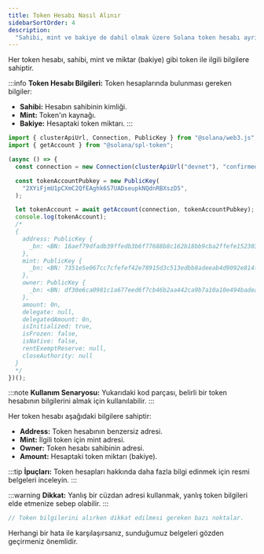 ```yaml
---
title: Token Hesabı Nasıl Alınır
sidebarSortOrder: 4
description:
  "Sahibi, mint ve bakiye de dahil olmak üzere Solana token hesabı ayrıntılarını nasıl alacağınızı öğrenin."
---
```


Her token hesabı, sahibi, mint ve miktar (bakiye) gibi token ile ilgili bilgilere sahiptir.

:::info
**Token Hesabı Bilgileri:** Token hesaplarında bulunması gereken bilgiler:
- **Sahibi:** Hesabın sahibinin kimliği.
- **Mint:** Token'ın kaynağı.
- **Bakiye:** Hesaptaki token miktarı.
:::

```typescript filename="get-token-account.ts"
import { clusterApiUrl, Connection, PublicKey } from "@solana/web3.js";
import { getAccount } from "@solana/spl-token";

(async () => {
  const connection = new Connection(clusterApiUrl("devnet"), "confirmed");

  const tokenAccountPubkey = new PublicKey(
    "2XYiFjmU1pCXmC2QfEAghk6S7UADseupkNQdnRBXszD5",
  );

  let tokenAccount = await getAccount(connection, tokenAccountPubkey);
  console.log(tokenAccount);
  /*
  {
    address: PublicKey {
      _bn: <BN: 16aef79dfadb39ffedb3b6f77688b8c162b18bb9cba2ffefe152303629ae3030>
    },
    mint: PublicKey {
      _bn: <BN: 7351e5e067cc7cfefef42e78915d3c513edbb8adeeab4d9092e814fe68c39fec>
    },
    owner: PublicKey {
      _bn: <BN: df30e6ca0981c1a677eed6f7cb46b2aa442ca9b7a10a10e494badea4b9b6944f>
    },
    amount: 0n,
    delegate: null,
    delegatedAmount: 0n,
    isInitialized: true,
    isFrozen: false,
    isNative: false,
    rentExemptReserve: null,
    closeAuthority: null
  }
  */
})();
```

:::note
**Kullanım Senaryosu:** Yukarıdaki kod parçası, belirli bir token hesabının bilgilerini almak için kullanılabilir.
:::

Her token hesabı aşağıdaki bilgilere sahiptir:

- **Address:** Token hesabının benzersiz adresi.
- **Mint:** İlgili token için mint adresi.
- **Owner:** Token hesabı sahibinin adresi.
- **Amount:** Hesaptaki token miktarı (bakiye).
  
:::tip
**İpuçları:** Token hesapları hakkında daha fazla bilgi edinmek için resmi belgeleri inceleyin.
::: 

:::warning
**Dikkat:** Yanlış bir cüzdan adresi kullanmak, yanlış token bilgileri elde etmenize sebep olabilir.
:::

```typescript
// Token bilgilerini alırken dikkat edilmesi gereken bazı noktalar.
```

Herhangi bir hata ile karşılaşırsanız, sunduğumuz belgeleri gözden geçirmeniz önemlidir.